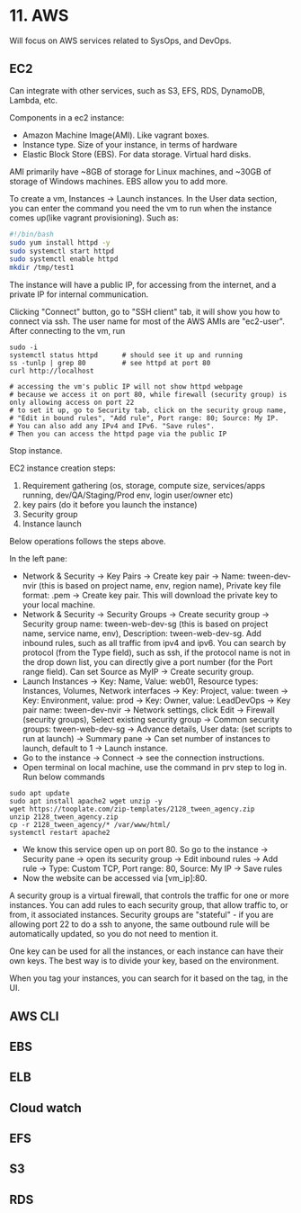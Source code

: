 # 11. AWS
Will focus on AWS services related to  SysOps, and DevOps. 

## EC2
Can integrate with other services, such as S3, EFS, RDS, DynamoDB, Lambda, etc. 

Components in a ec2 instance:
- Amazon Machine Image(AMI). Like vagrant boxes. 
- Instance type. Size of your instance, in terms of hardware
- Elastic Block Store (EBS). For data storage. Virtual hard disks. 

AMI primarily have ~8GB of storage for Linux machines, and ~30GB of storage of Windows machines. EBS allow you to add more. 

To create a vm, Instances -> Launch instances. In the User data section, you can enter the command you need the vm to run when the instance comes up(like vagrant provisioning). Such as:
```bash
#!/bin/bash
sudo yum install httpd -y
sudo systemctl start httpd
sudo systemctl enable httpd
mkdir /tmp/test1
```

The instance will have a public IP, for accessing from the internet, and a private IP for internal communication. 

Clicking "Connect" button, go to "SSH client" tab, it will show you how to connect via ssh. The user name for most of the AWS AMIs are "ec2-user". After connecting to the vm, run
```console
sudo -i
systemctl status httpd      # should see it up and running
ss -tunlp | grep 80         # see httpd at port 80
curl http://localhost

# accessing the vm's public IP will not show httpd webpage
# because we access it on port 80, while firewall (security group) is only allowing access on port 22
# to set it up, go to Security tab, click on the security group name, 
# "Edit in bound rules", "Add rule", Port range: 80; Source: My IP. 
# You can also add any IPv4 and IPv6. "Save rules".
# Then you can access the httpd page via the public IP
```
Stop instance. 

EC2 instance creation steps:
1. Requirement gathering (os, storage, compute size, services/apps running, dev/QA/Staging/Prod env, login user/owner etc)
2. key pairs (do it before you launch the instance)
3. Security group
4. Instance launch

Below operations follows the steps above. 

In the left pane:
- Network & Security -> Key Pairs -> Create key pair -> Name: tween-dev-nvir (this is based on project name, env, region name), Private key file format: .pem -> Create key pair. This will download the private key to your local machine. 
- Network & Security -> Security Groups -> Create security group -> Security group name: tween-web-dev-sg (this is based on project name, service name, env), Description: tween-web-dev-sg. Add inbound rules, such as all traffic from ipv4 and ipv6. You can search by protocol (from the Type field), such as ssh, if the protocol name is not in the drop down list, you can directly give a port number (for the Port range field). Can set Source as MyIP -> Create security group. 
- Launch Instances -> Key: Name, Value: web01, Resource types: Instances, Volumes, Network interfaces -> Key: Project, value: tween -> Key: Environment, value: prod -> Key: Owner, value: LeadDevOps -> Key pair name: tween-dev-nvir -> Network settings, click Edit -> Firewall (security groups), Select existing security group -> Common security groups: tween-web-dev-sg -> Advance details, User data: (set scripts to run at launch) -> Summary pane -> Can set number of instances to launch, default to 1 -> Launch instance. 
- Go to the instance -> Connect -> see the connection instructions. 
- Open terminal on local machine, use the command in prv step to log in. Run below commands

```console
sudo apt update
sudo apt install apache2 wget unzip -y
wget https://tooplate.com/zip-templates/2128_tween_agency.zip
unzip 2128_tween_agency.zip
cp -r 2128_tween_agency/* /var/www/html/
systemctl restart apache2
```

- We know this service open up on port 80. So go to the instance -> Security pane -> open its security group -> Edit inbound rules -> Add rule -> Type: Custom TCP, Port range: 80, Source: My IP -> Save rules
- Now the website can be accessed via [vm_ip]:80. 

A security group is a virtual firewall, that controls the traffic for one or more instances. You can add rules to each security group, that allow traffic to, or from, it associated instances. Security groups are "stateful" - if you are allowing port 22 to do a ssh to anyone, the same outbound rule will be automatically updated, so you do not need to mention it. 

One key can be used for all the instances, or each instance can have their own keys. The best way is to divide your key, based on the environment. 

When you tag your instances, you can search for it based on the tag, in the UI. 














## AWS CLI


## EBS


## ELB


## Cloud watch


## EFS


## S3


## RDS














